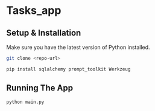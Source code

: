 # Tasks_app


## Setup & Installation

Make sure you have the latest version of Python installed.

```bash
git clone <repo-url>
```

```bash
pip install sqlalchemy prompt_toolkit Werkzeug
```

## Running The App

```bash
python main.py
```
